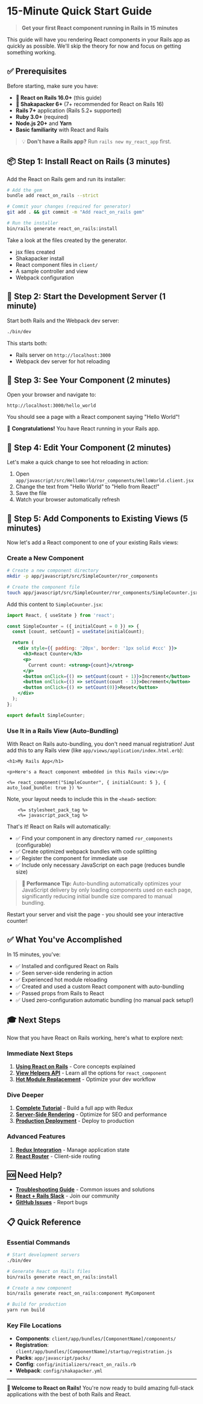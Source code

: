 # 15-Minute Quick Start Guide

> **Get your first React component running in Rails in 15 minutes**

This guide will have you rendering React components in your Rails app as quickly as possible. We'll skip the theory for now and focus on getting something working.

## ✅ Prerequisites

Before starting, make sure you have:

- **🚨 React on Rails 16.0+** (this guide)
- **🚨 Shakapacker 6+** (7+ recommended for React on Rails 16)
- **Rails 7+** application (Rails 5.2+ supported)
- **Ruby 3.0+** (required)
- **Node.js 20+** and **Yarn**
- **Basic familiarity** with React and Rails

> 💡 **Don't have a Rails app?** Run `rails new my_react_app` first.

## 📦 Step 1: Install React on Rails (3 minutes)

Add the React on Rails gem and run its installer:

```bash
# Add the gem
bundle add react_on_rails --strict

# Commit your changes (required for generator)
git add . && git commit -m "Add react_on_rails gem"

# Run the installer
bin/rails generate react_on_rails:install
```

Take a look at the files created by the generator.

- jsx files created
- Shakapacker install
- React component files in `client/`
- A sample controller and view
- Webpack configuration

## 🎯 Step 2: Start the Development Server (1 minute)

Start both Rails and the Webpack dev server:

```bash
./bin/dev
```

This starts both:

- Rails server on `http://localhost:3000`
- Webpack dev server for hot reloading

## 🎨 Step 3: See Your Component (2 minutes)

Open your browser and navigate to:

```
http://localhost:3000/hello_world
```

You should see a page with a React component saying "Hello World"!

🎉 **Congratulations!** You have React running in your Rails app.

## 🔧 Step 4: Edit Your Component (2 minutes)

Let's make a quick change to see hot reloading in action:

1. Open `app/javascript/src/HelloWorld/ror_components/HelloWorld.client.jsx`
2. Change the text from "Hello World" to "Hello from React!"
3. Save the file
4. Watch your browser automatically refresh

## 🚀 Step 5: Add Components to Existing Views (5 minutes)

Now let's add a React component to one of your existing Rails views:

### Create a New Component

```bash
# Create a new component directory
mkdir -p app/javascript/src/SimpleCounter/ror_components

# Create the component file
touch app/javascript/src/SimpleCounter/ror_components/SimpleCounter.jsx
```

Add this content to `SimpleCounter.jsx`:

```jsx
import React, { useState } from 'react';

const SimpleCounter = ({ initialCount = 0 }) => {
  const [count, setCount] = useState(initialCount);

  return (
    <div style={{ padding: '20px', border: '1px solid #ccc' }}>
      <h3>React Counter</h3>
      <p>
        Current count: <strong>{count}</strong>
      </p>
      <button onClick={() => setCount(count + 1)}>Increment</button>
      <button onClick={() => setCount(count - 1)}>Decrement</button>
      <button onClick={() => setCount(0)}>Reset</button>
    </div>
  );
};

export default SimpleCounter;
```

### Use It in a Rails View (Auto-Bundling)

With React on Rails auto-bundling, you don't need manual registration! Just add this to any Rails view (like `app/views/application/index.html.erb`):

```erb
<h1>My Rails App</h1>

<p>Here's a React component embedded in this Rails view:</p>

<%= react_component("SimpleCounter", { initialCount: 5 }, { auto_load_bundle: true }) %>
```

Note, your layout needs to include this in the `<head>` section:

```erb
    <%= stylesheet_pack_tag %>
    <%= javascript_pack_tag %>
```

That's it! React on Rails will automatically:

- ✅ Find your component in any directory named `ror_components` (configurable)
- ✅ Create optimized webpack bundles with code splitting
- ✅ Register the component for immediate use
- ✅ Include only necessary JavaScript on each page (reduces bundle size)

> **🚀 Performance Tip:** Auto-bundling automatically optimizes your JavaScript delivery by only loading components used on each page, significantly reducing initial bundle size compared to manual bundling.

Restart your server and visit the page - you should see your interactive counter!

## ✅ What You've Accomplished

In 15 minutes, you've:

- ✅ Installed and configured React on Rails
- ✅ Seen server-side rendering in action
- ✅ Experienced hot module reloading
- ✅ Created and used a custom React component with auto-bundling
- ✅ Passed props from Rails to React
- ✅ Used zero-configuration automatic bundling (no manual pack setup!)

## 🎓 Next Steps

Now that you have React on Rails working, here's what to explore next:

### Immediate Next Steps

1. **[Using React on Rails](./using-react-on-rails.md)** - Core concepts explained
2. **[View Helpers API](../api-reference/view-helpers-api.md)** - Learn all the options for `react_component`
3. **[Hot Module Replacement](../building-features/hmr-and-hot-reloading-with-the-webpack-dev-server.md)** - Optimize your dev workflow

### Dive Deeper

1. **[Complete Tutorial](../getting-started/tutorial.md)** - Build a full app with Redux
2. **[Server-Side Rendering](../core-concepts/react-server-rendering.md)** - Optimize for SEO and performance
3. **[Production Deployment](../deployment/deployment.md)** - Deploy to production

### Advanced Features

1. **[Redux Integration](../building-features/react-and-redux.md)** - Manage application state
2. **[React Router](../building-features/react-router.md)** - Client-side routing

## 🆘 Need Help?

- **[Troubleshooting Guide](../deployment/troubleshooting.md)** - Common issues and solutions
- **[React + Rails Slack](https://reactrails.slack.com)** - Join our community
- **[GitHub Issues](https://github.com/shakacode/react_on_rails/issues)** - Report bugs

## 📋 Quick Reference

### Essential Commands

```bash
# Start development servers
./bin/dev

# Generate React on Rails files
bin/rails generate react_on_rails:install

# Create a new component
bin/rails generate react_on_rails:component MyComponent

# Build for production
yarn run build
```

### Key File Locations

- **Components**: `client/app/bundles/[ComponentName]/components/`
- **Registration**: `client/app/bundles/[ComponentName]/startup/registration.js`
- **Packs**: `app/javascript/packs/`
- **Config**: `config/initializers/react_on_rails.rb`
- **Webpack**: `config/shakapacker.yml`

---

**🎉 Welcome to React on Rails!** You're now ready to build amazing full-stack applications with the best of both Rails and React.
